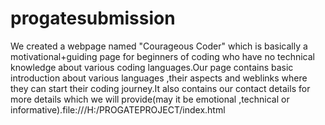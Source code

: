 # progatesubmission
We created a webpage named "Courageous Coder" which is basically a motivational+guiding page for beginners of coding who have no technical knowledge about various coding languages.Our page contains basic  introduction about various languages ,their aspects and weblinks where they can start their coding journey.It also contains our contact details for more details   which we will provide(may it be emotional ,technical or informative).file:///H:/PROGATEPROJECT/index.html
